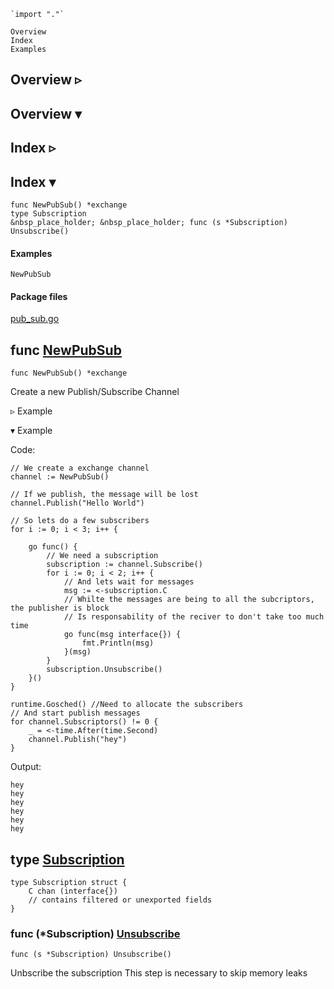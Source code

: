     `import "."`

    Overview
    Index
    Examples

## Overview ▹

## Overview ▾

## Index ▹

## Index ▾

    func NewPubSub() *exchange
    type Subscription
    &nbsp_place_holder; &nbsp_place_holder; func (s *Subscription) Unsubscribe()

#### Examples

    NewPubSub

#### Package files

[pub_sub.go](/target/pub_sub.go)

## func [NewPubSub](/target/pub_sub.go?s=347:373#L14)

    
    func NewPubSub() *exchange

Create a new Publish/Subscribe Channel

▹ Example

▾ Example

Code:

    
    // We create a exchange channel
    channel := NewPubSub()
    
    // If we publish, the message will be lost
    channel.Publish("Hello World")
    
    // So lets do a few subscribers
    for i := 0; i < 3; i++ {
    
        go func() {
            // We need a subscription
            subscription := channel.Subscribe()
            for i := 0; i < 2; i++ {
                // And lets wait for messages
                msg := <-subscription.C
                // Whilte the messages are being to all the subcriptors, the publisher is block
                // Is responsability of the reciver to don't take too much time
                go func(msg interface{}) {
                    fmt.Println(msg)
                }(msg)
            }
            subscription.Unsubscribe()
        }()
    }
    
    runtime.Gosched() //Need to allocate the subscribers
    // And start publish messages
    for channel.Subscriptors() != 0 {
        _ = <-time.After(time.Second)
        channel.Publish("hey")
    }
    
    

Output:

    
    hey
    hey
    hey
    hey
    hey
    hey
    

## type [Subscription](/target/pub_sub.go?s=228:303#L8)

    
    type Subscription struct {
        C chan (interface{})
        // contains filtered or unexported fields
    }

### func (*Subscription) [Unsubscribe](/target/pub_sub.go?s=1727:1763#L70)

    
    func (s *Subscription) Unsubscribe()

Unbscribe the subscription This step is necessary to skip memory leaks

